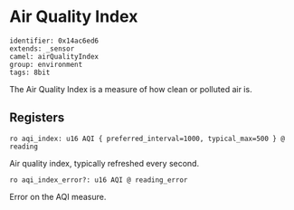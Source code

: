 # Air Quality Index

    identifier: 0x14ac6ed6
    extends: _sensor
    camel: airQualityIndex
    group: environment
    tags: 8bit

The Air Quality Index is a measure of how clean or polluted air is.

## Registers

    ro aqi_index: u16 AQI { preferred_interval=1000, typical_max=500 } @ reading

Air quality index, typically refreshed every second.

    ro aqi_index_error?: u16 AQI @ reading_error

Error on the AQI measure.
